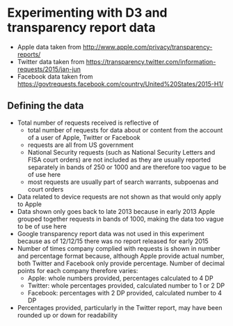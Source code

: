 # Experimenting with D3 and transparency report data
- Apple data taken from http://www.apple.com/privacy/transparency-reports/
- Twitter data taken from https://transparency.twitter.com/information-requests/2015/jan-jun
- Facebook data taken from https://govtrequests.facebook.com/country/United%20States/2015-H1/

## Defining the data
- Total number of requests received is reflective of
  - total number of requests for data about or content from the account of a user of Apple, Twitter or Facebook
  - requests are all from US government
  - National Security requests (such as National Security Letters and FISA court orders) are not included as they are usually reported separately in bands of 250 or 1000 and are therefore too vague to be of use here
  - most requests are usually part of search warrants, subpoenas and court orders
- Data related to device requests are not shown as that would only apply to Apple
- Data shown only goes back to late 2013 because in early 2013 Apple grouped together requests in bands of 1000, making the data too vague to be of use here
- Google transparency report data was not used in this experiment because as of 12/12/15 there was no report released for early 2015
- Number of times company complied with requests is shown in number and percentage format because, although Apple provide actual number, both Twitter and Facebook only provide percentage. Number of decimal points for each company therefore varies:
  - Apple: whole numbers provided, percentages calculated to 4 DP
  - Twitter: whole percentages provided, calculated number to 1 or 2 DP
  - Facebook: percentages with 2 DP provided, calculated number to 4 DP
- Percentages provided, particularly in the Twitter report, may have been rounded up or down for readability